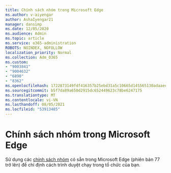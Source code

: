 ```yaml
---
title: Chính sách nhóm trong Microsoft Edge
ms.author: v-aiyengar
author: AshaIyengar21
manager: dansimp
ms.date: 12/05/2020
ms.audience: Admin
ms.topic: article
ms.service: o365-administration
ROBOTS: NOINDEX, NOFOLLOW
localization_priority: Normal
ms.collection: Adm_O365
ms.custom:
- "9003841"
- "9004632"
- "6890"
- "8362"
ms.openlocfilehash: 1722873149fdf416357b25ebd31a5c10665d145565130adaaee6cee30af0bdcb
ms.sourcegitcommit: b5f7da89a650d2915dc652449623c78be6247175
ms.translationtype: MT
ms.contentlocale: vi-VN
ms.lasthandoff: 08/05/2021
ms.locfileid: "53913485"
---
```

# <a name="group-policies-in-microsoft-edge"></a>Chính sách nhóm trong Microsoft Edge

Sử dụng các [chính sách nhóm](https://go.microsoft.com/fwlink/?linkid=2134623) có sẵn trong Microsoft Edge (phiên bản 77 trở lên) để chỉ định cách trình duyệt chạy trong tổ chức của bạn.